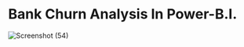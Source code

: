 # Bank Churn Analysis In Power-B.I.

![Screenshot (54)](https://user-images.githubusercontent.com/72337914/210149674-80e2f7d2-878b-492b-99bb-125ccc6b6e00.png)
